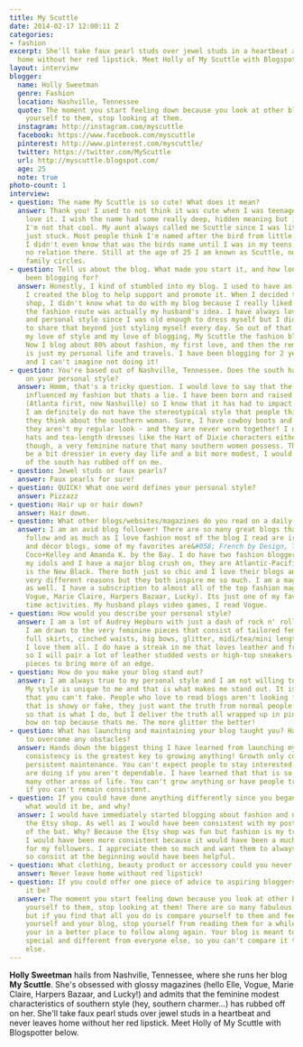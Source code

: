```yaml
---
title: My Scuttle
date: 2014-02-17 12:00:11 Z
categories:
- fashion
excerpt: She'll take faux pearl studs over jewel studs in a heartbeat and never leaves
  home without her red lipstick. Meet Holly of My Scuttle with Blogspotter.
layout: interview
blogger:
  name: Holly Sweetman
  genre: Fashion
  location: Nashville, Tennessee
  quote: The moment you start feeling down because you look at other blogs and compare
    yourself to them, stop looking at them.
  instagram: http://instagram.com/myscuttle
  facebook: https://www.facebook.com/myscuttle
  pinterest: http://www.pinterest.com/myscuttle/
  twitter: https://twitter.com/MyScuttle
  url: http://myscuttle.blogspot.com/
  age: 25
  note: true
photo-count: 1
interview:
- question: The name My Scuttle is so cute! What does it mean?
  answer: Thank you! I used to not think it was cute when I was teenager but now I
    love it. I wish the name had some really deep, hidden meaning but it doesn't,
    I'm not that cool. My aunt always called me Scuttle since I was little and it
    just stuck. Most people think I'm named after the bird from little mermaid but
    I didn't even know that was the birds name until I was in my teens, so there is
    no relation there. Still at the age of 25 I am known as Scuttle, not Holly, in
    family circles.
- question: Tell us about the blog. What made you start it, and how long have you
    been blogging for?
  answer: Honestly, I kind of stumbled into my blog. I used to have an Etsy shop and
    I created the blog to help support and promote it. When I decided to close my
    shop, I didn't know what to do with my blog because I really liked blogging. Going
    the fashion route was actually my husband's idea. I have always loved fashion
    and personal style since I was old enough to dress myself but I didn't know how
    to share that beyond just styling myself every day. So out of that desire to share
    my love of style and my love of blogging, My Scuttle the fashion blog was born.
    Now I blog about 80% about fashion, my first love, and then the remaining 20%
    is just my personal life and travels. I have been blogging for 2 years in March
    and I can't imagine not doing it!
- question: You're based out of Nashville, Tennessee. Does the south have a huge impact
    on your personal style?
  answer: Hmmm, that's a tricky question. I would love to say that the south hasn't
    influenced my fashion but thats a lie. I have been born and raised in the south
    (Atlanta first, now Nashville) so I know that it has had to impact me some, but
    I am definitely do not have the stereotypical style that people think of when
    they think about the southern woman. Sure, I have cowboy boots and overalls but
    they aren't my regular look - and they are never worn together! I don't wear sun
    hats and tea-length dresses like the Hart of Dixie characters either. There is,
    though, a very feminine nature that many southern women possess. They tend to
    be a bit dressier in every day life and a bit more modest, I would say that side
    of the south has rubbed off on me.
- question: Jewel studs or faux pearls?
  answer: Faux pearls for sure!
- question: QUICK! What one word defines your personal style?
  answer: Pizzazz
- question: Hair up or hair down?
  answer: Hair down.
- question: What other blogs/websites/magazines do you read on a daily basis?
  answer: I am an avid blog follower! There are so many great blogs that I love to
    follow and as much as I love fashion most of the blog I read are ironically food
    and décor blogs, some of my favorites are&#058; French by Design, Thyme is Honey,
    Coco+Kelley and Amanda K. by the Bay. I do have two fashion bloggers that are
    my idols and I have a major blog crush on, they are Atlantic-Pacific and Cheetah
    is the New Black. There both just so chic and I love their blogs and style for
    very different reasons but they both inspire me so much. I am a magazine hoarder
    as well. I have a subscription to almost all of the top fashion magazine (Elle,
    Vogue, Marie Claire, Harpers Bazaar, Lucky). Its just one of my favorite down
    time activities. My husband plays video games, I read Vogue.
- question: How would you describe your personal style?
  answer: I am a lot of Audrey Hepburn with just a dash of rock n' roll thrown in.
    I am drawn to the very feminine pieces that consist of tailored feminine silhouettes,
    full skirts, cinched waists, big bows, glitter, midi/tea/mini length skirts –
    I love them all. I do have a streak in me that loves leather and fringe though,
    so I will pair a lot of leather studded vests or high-top sneakers with feminine
    pieces to bring more of an edge.
- question: How do you make your blog stand out?
  answer: I am always true to my personal style and I am not willing to budge on that.
    My style is unique to me and that is what makes me stand out. It is an authenticity
    that you can't fake. People who love to read blogs aren't looking for anything
    that is showy or fake, they just want the truth from normal people like them,
    so that is what I do, but I deliver the truth all wrapped up in pink with a glittery
    bow on top because thats me. The more glitter the better!
- question: What has launching and maintaining your blog taught you? Have you had
    to overcome any obstacles?
  answer: Hands down the biggest thing I have learned from launching my blog is that
    consistency is the greatest key to growing anything! Growth only comes through
    persistent maintenance. You can't expect people to stay interested in what you
    are doing if you aren't dependable. I have learned that that is so true in so
    many other areas of life. You can't grow anything or have people trust in you
    if you can't remain consistent.
- question: If you could have done anything differently since you began blogging&#058;
    what would it be, and why?
  answer: I would have immediately started blogging about fashion and never have done
    the Etsy shop. As well as I would have been consistent with my posting right off
    of the bat. Why? Because the Etsy shop was fun but fashion is my true calling.
    I would have been more consistent because it would have been a much better experience
    for my followers. I appreciate them so much and want them to always enjoy My Scuttle,
    so consist at the beginning would have been helpful.
- question: What clothing, beauty product or accessory could you never live without?
  answer: Never leave home without red lipstick!
- question: If you could offer one piece of advice to aspiring bloggers, what would
    it be?
  answer: The moment you start feeling down because you look at other blogs and compare
    yourself to them, stop looking at them! There are so many fabulous blogs out there
    but if you find that all you do is compare yourself to them and feel bad about
    yourself and your blog, stop yourself from reading them for a while and wait until
    your in a better place to follow along again. Your blog is meant to be something
    special and different from everyone else, so you can't compare it to everyone
    else.
---
```


**Holly Sweetman** hails from Nashville, Tennessee, where she runs her blog **My Scuttle**. She's obsessed with glossy magazines (hello Elle, Vogue, Marie Claire, Harpers Bazaar, and Lucky!) and admits that the feminine modest characteristics of southern style (hey, southern charmer...) has rubbed off on her. She'll take faux pearl studs over jewel studs in a heartbeat and never leaves home without her red lipstick. Meet Holly of My Scuttle with Blogspotter below.
